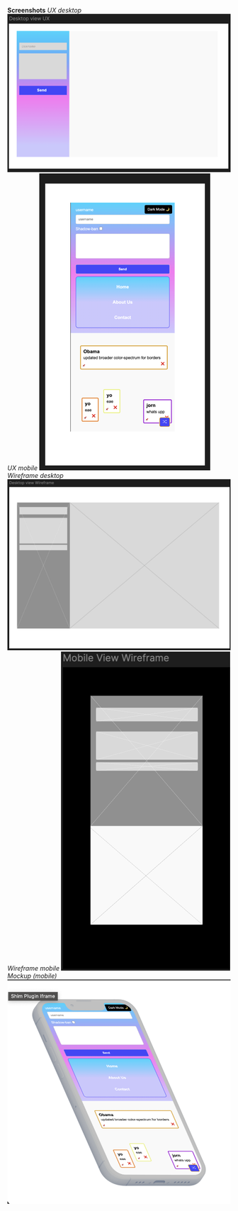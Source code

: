 **Screenshots** 
*UX desktop* 
![](https://github.com/Sparven0/fe24-vc-slutprojekt/blob/Images-Branch-Sparven/Screenshot%202025-04-01%20at%2009.38.29.png)
*UX mobile*
![](https://github.com/Sparven0/fe24-vc-slutprojekt/blob/Images-Branch-Sparven/Screenshot%202025-04-01%20at%2009.38.59.png)
*Wireframe desktop*
![](https://github.com/Sparven0/fe24-vc-slutprojekt/blob/Images-Branch-Sparven/Screenshot%202025-04-01%20at%2009.38.10.png)
*Wireframe mobile*
![](https://github.com/Sparven0/fe24-vc-slutprojekt/blob/Images-Branch-Sparven/Screenshot%202025-04-01%20at%2009.38.49.png)
*Mockup (mobile)*
![](https://github.com/Sparven0/fe24-vc-slutprojekt/blob/Images-Branch-Sparven/mobilemockupvc.png)